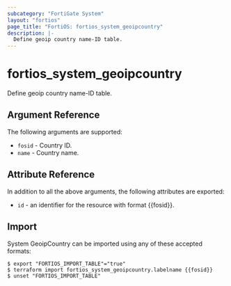 ```yaml
---
subcategory: "FortiGate System"
layout: "fortios"
page_title: "FortiOS: fortios_system_geoipcountry"
description: |-
  Define geoip country name-ID table.
---
```


# fortios_system_geoipcountry
Define geoip country name-ID table.

## Argument Reference

The following arguments are supported:

* `fosid` - Country ID.
* `name` - Country name.


## Attribute Reference

In addition to all the above arguments, the following attributes are exported:
* `id` - an identifier for the resource with format {{fosid}}.

## Import

System GeoipCountry can be imported using any of these accepted formats:
```
$ export "FORTIOS_IMPORT_TABLE"="true"
$ terraform import fortios_system_geoipcountry.labelname {{fosid}}
$ unset "FORTIOS_IMPORT_TABLE"
```
